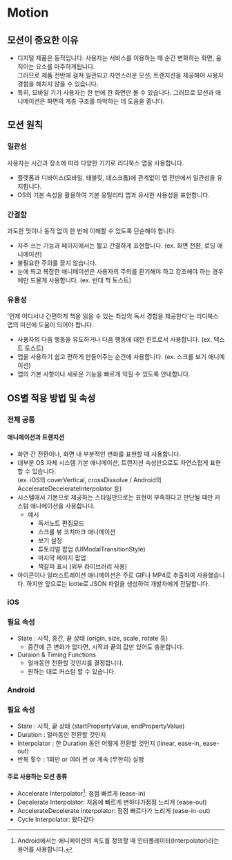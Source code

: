 ---
---
# Motion

## 모션이 중요한 이유
* 디지털 제품은 동적입니다. 사용자는 서비스를 이용하는 매 순간 변화하는 화면, 움직이는 요소를 마주하게됩니다. <br>
그러므로 제품 전반에 걸쳐 일관되고 자연스러운 모션, 트랜지션을 제공해야 사용자 경험을 해치지 않을 수 있습니다. <br>
* 특히, 모바일 기기 사용자는 한 번에 한 화면만 볼 수 있습니다. 그러므로 모션과 애니메이션은 화면의 계층 구조를 파악하는 데 도움을 줍니다.

## 모션 원칙

### 일관성
사용자는 시간과 장소에 따라 다양한 기기로 리디북스 앱을 사용합니다.
* 플랫폼과 디바이스(모바일, 태블릿, 데스크톱)에 관계없이 앱 전반에서 일관성을 유지합니다.
* OS의 기본 속성을 활용하여 기본 유틸리티 앱과 유사한 사용성을 표현합니다.

### 간결함
과도한 멋이나 동작 없이 한 번에 이해할 수 있도록 단순해야 합니다.
* 자주 쓰는 기능과 페이지에서는 짧고 간결하게 표현합니다. (ex. 화면 전환, 로딩 애니메이션)
* 불필요한 주의를 끌지 않습니다.
* 눈에 띄고 복잡한 애니메이션은 사용자의 주의를 환기해야 하고 강조해야 하는 경우에만 드물게 사용합니다. (ex. 반대 책 토스트)

### 유용성
'언제 어디서나 간편하게 책을 읽을 수 있는 최상의 독서 경험을 제공한다'는 리디북스 앱의 미션에 도움이 되어야 합니다.
* 사용자의 다음 행동을 유도하거나 다음 행동에 대한 힌트로서 사용합니다. (ex. 텍스트 토스트)
* 앱을 사용하기 쉽고 편하게 만들어주는 순간에 사용합니다. (ex. 스크롤 보기 애니메이션)
* 앱의 기본 사항이나 새로운 기능을 빠르게 익힐 수 있도록 안내합니다.




## OS별 적용 방법 및 속성

### 전체 공통


#### 애니메이션과 트랜지션
* 화면 간 전환이나, 화면 내 부분적인 변화를 표현할 때 사용합니다. 
* 대부분 OS 자체 시스템 기본 애니메이션, 트랜지션 속성만으로도 자연스럽게 표현할 수 있습니다. <br>
    (ex. iOS의 coverVertical, crossDissolve / Android의 AccelerateDecelerateInterpolator 등)
* 시스템에서 기본으로 제공하는 스타일만으로는 표현이 부족하다고 판단될 때만 커스텀 애니메이션을 사용합니다.
    - 예시
      - 독서노트 편집모드
      - 스크롤 뷰 코치마크 애니메이션
      - 보기 설정
      - 튜토리얼 팝업 (UIModalTransitionStyle)
      - 마지막 페이지 팝업
      - 책갈피 표시 (외부 라이브러리 사용)
* 아이콘이나 일러스트레이션 애니메이션은 주로 GIF나 MP4로 추출하여 사용했습니다. 하지만 앞으로는 lottie로 JSON 파일을 생성하여 개발자에게 전달합니다.

### iOS

### 필요 속성
* State : 시작, 중간, 끝 상태 (origin, size, scale, rotate 등)
    * 중간에 큰 변화가 없다면, 시작과 끝의 값만 있어도 충분합니다.
* Duraion & Timing Functions
    * 얼마동안 전환할 것인지를 결정합니다.
    * 원하는 대로 커스텀 할 수 있습니다.

### Android
### 필요 속성
* State : 시작, 끝 상태 (startPropertyValue, endPropertyValue)
* Duration : 얼마동안 전환할 것인지 
* Interpolator : 한 Duration 동안 어떻게 전환할 것인지 (linear, ease-in, ease-out)
* 반복 횟수 : 1회만 or 여러 번 or 계속 (무한히) 실행

#### 주로 사용하는 모션 종류

* Accelerate Interpolator[^1]: 점점 빠르게 (ease-in)
* Decelerate Interpolator: 처음에 빠르게 변하다가점점 느리게 (ease-out)
* AccelerateDecelerate Interpolator: 점점 빠르다가 느리게 (ease-in-out)
* Cycle Interpolator: 왔다갔다

[^1]: Android에서는 애니메이션의 속도를 정의할 때 인터폴레이터(Interpolator)라는 용어를 사용합니다.